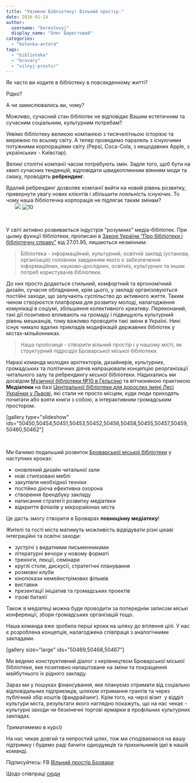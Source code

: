 ```yaml
---
title: "Увімкни Бібліотеку! Вільний простір."
date: 2016-01-14
author: 
  username: "berestovyj"
  display_name: "Олег Берестовий"
categories: 
  - "kolonka-avtora"
tags: 
  - "biblioteka"
  - "brovary"
  - "vilnyj-prostir"
---
```


Як часто ви ходите в бібліотеку в повсякденному житті?

Рідко?

А чи замислювались ви, чому?

Можливо, сучасний стан бібліотек не відповідає Вашим естетичним та сучасним соціальним, культурним потребам?

Уявімо бібліотеку великою компанією з тисячелітньою історією та мережею по всьому світу. А тепер проведемо паралель з існуючими потужними корпораціями світу (Pepsi, Coca-Cola, з нещодавних Apple, з українських - Київстар).

Великі столітні компанії часом потребують змін. Задля того, щоб бути на хвилі сучасних тенденцій, відповідати швидкоплинним віянням моди та смаку, проводять **ребрендинг**.

Вдалий ребрендинг дозволяє компанії вийти на новий рівень розвитку, привернути увагу нових клієнтів і збільшити лояльність існуючих. То чому наша бібліотечна корпорація не підлягає таким змінам?                           ![](https://mpz.brovary.org/wp-content/uploads/2016/01/12509074_233463370318647_5801211140940862407_n.jpg) ![10](https://mpz.brovary.org/wp-content/uploads/2016/01/10.jpg)                            

 

У світі активно розвивається індустрія “розумних” медіа-бібліотек. При цьому фукнції бібліотеки, прописані в [Законі України “](https://zakon3.rada.gov.ua/laws/show/32/95-%D0%B2%D1%80)[Про бібліотеки і бібліотечну справу”](https://zakon3.rada.gov.ua/laws/show/32/95-%D0%B2%D1%80) від 27.01.95, лишаються незмінним:

> Бібліотека - інформаційний, культурний, освітній заклад (установа, організація) головним завданням якого є забезпечення інформаційних, науково-дослідних, освітніх, культурних та інших потреб користувачів бібліотеки.

До них просто додається стильний, комфортний та ергономічний дизайн, сучасне обладнання, крім цього, у закладі організовуються постійні заходи, що залучають суспільство до активного життя. Таким чином створюєтся платформа для розвитку молоді, налагодження комунікацї в соціумі, збільшення колективного креативу. Переконаний, такі дії позитивно впливають на громаду і підвищують культурний рівень мешканців, тому важливо проводити такі зміни в Україні. Нині існує чимало вдалих прикладів модифікацій державних бібліотек у містах-мільйонниках.

> Наша пропозиця - створити вільний простір і у нашому місті, як структурний підрозділ Броварської міської бібліотеки.

Наразі команда молодих архітекторів, дизайнерів, культурних, громадських та політичних діячів напрацювали концепцію реорганізації читального залу та ребрендингу міської бібліотеки. Надихались ми досвідом [Музичної бібліотеки №10 в Гельсінкі](https://www.helmet.fi/kirjasto10) та вітчизняною практикою **Медіатеки** на базі [Центральної бібліотеки для дорослих імені Лесі Українки у Львові](https://www.chytomo.com/place/persha-lvivska-mediateka-za-ramki-tradicijnoii-knigozbirni), які стали не просто місцем, куди люди приходять почитати або взяти книги з собою, а інтерактивним громадським простором.

\[gallery type="slideshow" ids="50450,50454,50451,50453,50452,50456,50458,50455,50457,50459,50460,50462"\]

 

Ми бачимо подальший розвиток [Броварської міської бібліотеки](https://www.facebook.com/profile.php?id=100010888212197&fref=ts) у наступних кроках:

- оновлений дизайн читальної зали
- нові стилізовані меблі
- закупівля необхідної техніки
- постійно діюча ефективна охорона
- створення брендбуку закладу
- написання стратегії розвитку медіатеки
- відкриття філіалів у мікрорайонах міста

Це дасть змогу створити в Броварах **повноцінну медіатеку**!

Жителі та гості міста матимуть можливість відвідувати різні цікаві інтеграційні та освітні заходи:

- зустрічі з видатними письменниками
- літературні вечори у новому форматі
- тренінги, лекції, семінари
- круглі столи, дискусії, стратегічні планування
- розмовні клуби
- кінопокази немейнстрімових фільмів
- виставки
- презентації ініціатив та громадських проектів
- ігрові баталії

Також в медіатеці можна буде проводити за попереднім записом міські конференції, збори громадських організацій тощо.

Наша команда вже зробила перші кроки на шляху до втілення цілі. У нас є розроблена концепція, налагоджена співпраця з аналогічними закладами.

\[gallery size="large" ids="50469,50468,50467"\]

Ми ведемо конструктивний діалог з керівництвом Броварської міської бібліотеки, яке позитивно налаштоване на зміни та покращення майбутнього їх рідного закладу.

Зараз ми у пошуках фінансування, яке плануємо отримати від соціально відповідальних підприємців, шляхом отримання грантів та через публічний збір коштів (фандрайзинг). Крім того, на черзі візит  у відділ культури міста, результати якого наглядно покажуть, що на нас чекає - культурні заходи чи безкінечні торгові ярмарки в профільних культурних закладах.

Триматимемо в курсі)

На нас чекає довгий та непростий шлях, тож ми сподіваємося на вашу підтримку і будемо раді бачити однодумців та прихильників ідеї в нашій команді.

Підписуйтесь: FB [Вільний простір Бровари](https://www.facebook.com/%D0%9F%D0%B5%D1%80%D1%88%D0%B8%D0%B9-%D0%B2%D1%96%D0%BB%D1%8C%D0%BD%D0%B8%D0%B9-%D0%BF%D1%80%D0%BE%D1%81%D1%82%D1%96%D1%80-%D0%B2-%D0%91%D1%80%D0%BE%D0%B2%D0%B0%D1%80%D0%B0%D1%85-179565832375068/?fref=ts)

Щодо співпраці [сюди](https://www.facebook.com/berestovy)
